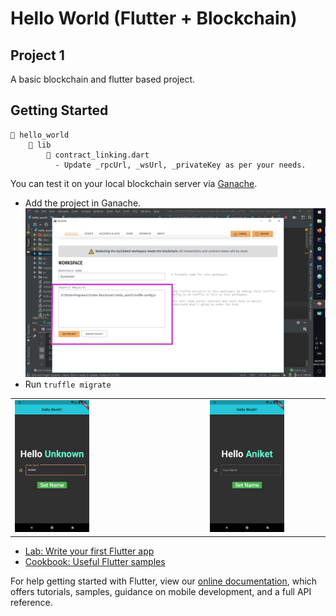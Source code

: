 # Hello World (Flutter + Blockchain)
## Project 1

A basic blockchain and flutter based project.

## Getting Started

```
📁 hello_world
    📁 lib
        🎯 contract_linking.dart
          - Update _rpcUrl, _wsUrl, _privateKey as per your needs.
```

You can test it on your local blockchain server via [Ganache](https://www.trufflesuite.com/ganache).
- Add the project in Ganache.
![](screenshot/Ganache_Add_Project.png)
- Run `truffle migrate`

|                                                          |                                                      |
|----------------------------------------------------------|:----------------------------------------------------:|
| <img src="screenshot/Screenshot_1.png" width="50%" >     | <img src="screenshot/Screenshot_2.png" width="50%" > |  


- [Lab: Write your first Flutter app](https://flutter.dev/docs/get-started/codelab)
- [Cookbook: Useful Flutter samples](https://flutter.dev/docs/cookbook)

For help getting started with Flutter, view our
[online documentation](https://flutter.dev/docs), which offers tutorials,
samples, guidance on mobile development, and a full API reference.
